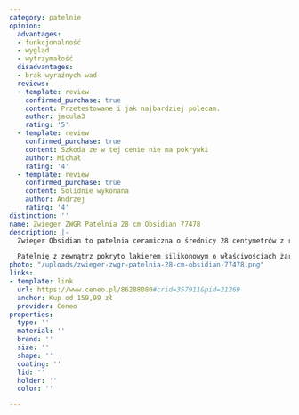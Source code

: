 ```yaml
---
category: patelnie
opinion:
  advantages:
  - funkcjonalność
  - wygląd
  - wytrzymałość
  disadvantages:
  - brak wyraźnych wad
  reviews:
  - template: review
    confirmed_purchase: true
    content: Przetestowane i jak najbardziej polecam.
    author: jacula3
    rating: '5'
  - template: review
    confirmed_purchase: true
    content: Szkoda ze w tej cenie nie ma pokrywki
    author: Michał
    rating: '4'
  - template: review
    confirmed_purchase: true
    content: Solidnie wykonana
    author: Andrzej
    rating: '4'
distinction: ''
name: Zwieger ZWGR Patelnia 28 cm Obsidian 77478
description: |-
  Zwieger Obsidian to patelnia ceramiczna o średnicy 28 centymetrów z rączką Soft Touch. Została wykonana z aluminium, będącego doskonałym przewodnikiem i akumulatorem ciepła. Wewnętrzną część naczynia pokrywa trzywarstwowa powłoka nieprzywierająca Greblon C3+ firmy WEILBURGER.

  Patelnię z zewnątrz pokryto lakierem silikonowym o właściwościach żaroodpornych. Dzięki temu przez długi czas można cieszyć się jej estetycznym wyglądem. Powłoka zastosowana wewnątrz patelni sprawia, że produkt jest wytrzymały i odporny na zarysowania. Jednocześnie umożliwia ona łatwe i szybkie smażenie bez użycia tłuszczu lub przy jego minimalnym wykorzystaniu. Naczynie można stosować na wszystkich rodzajach kuchenek, włącznie z płytą indukcyjną, która dzięki pełnemu przewodzeniu magnetycznemu znacznie lepiej wykorzystuje zużywaną energię. Maksymalna temperatura, jaką może osiągnąć naczynie podczas pracy, wynosi 220°C.
photo: "/uploads/zwieger-zwgr-patelnia-28-cm-obsidian-77478.png"
links:
- template: link
  url: https://www.ceneo.pl/86288080#crid=357911&pid=21269
  anchor: Kup od 159,99 zł
  provider: Ceneo
properties:
  type: ''
  material: ''
  brand: ''
  size: ''
  shape: ''
  coating: ''
  lid: ''
  holder: ''
  color: ''

---
```


